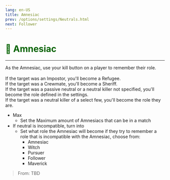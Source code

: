 ```yaml
---
lang: en-US
title: Amnesiac
prev: /options/settings/Neutrals.html
next: Follower
---
```


# <font color="#046300">🧠 <b>Amnesiac</b></font> <Badge text="Benign" type="tip" vertical="middle"/>
---

As the Amnesiac, use your kill button on a player to remember their role.<br><br>
If the target was an Impostor, you'll become a Refugee.<br>
If the target was a Crewmate, you'll become a Sheriff.<br>
If the target was a passive neutral or a neutral killer not specified, you'll become the role defined in the settings.<br>
If the target was a neutral killer of a select few, you'll become the role they are.<br>
* Max
  * Set the Maximum amount of Amnesiacs that can be in a match
* If neutral is incompatible, turn into
  * Set what role the Amnesiac will become if they try to remember a role that is incompatible with the Amnesiac, choose from:
    * Amnesiac
    * Witch
    * Pursuer
    * Follower
    * Maverick

> From: TBD